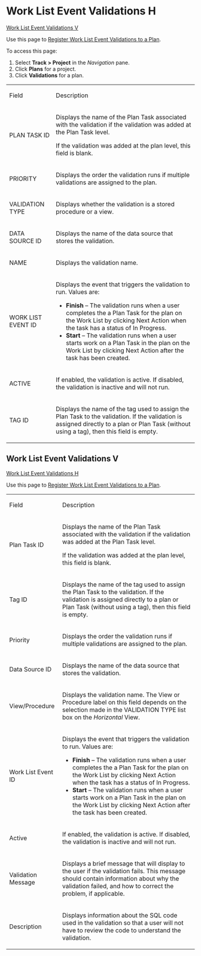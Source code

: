 # Work List Event Validations H

[Work List Event Validations V](#Work_List_Event_Validations_V)

<div class="use">

Use this page to [Register Work List Event Validations to a
Plan](../Use_Cases/Register_WorkList_Event_Validations_Plan.htm).

</div>

To access this page:

1.  Select <span style="font-weight: bold;">Track \>
    </span>**Project** in the *Navigation* pane.
2.  Click **Plans** for a project.
3.  Click **Validations** for a plan.

<table>
<tbody>
<tr class="odd">
<td><p>Field</p></td>
<td><p>Description</p></td>
</tr>
<tr class="even">
<td><p>PLAN TASK ID</p></td>
<td><p>Displays the name of the Plan Task associated with the validation if the validation was added at the Plan Task level.</p>
<p>If the validation was added at the plan level, this field is blank.</p></td>
</tr>
<tr class="odd">
<td><p>PRIORITY</p></td>
<td><p>Displays the order the validation runs if multiple validations are assigned to the plan.</p></td>
</tr>
<tr class="even">
<td><p>VALIDATION TYPE</p></td>
<td><p>Displays whether the validation is a stored procedure or a view.</p></td>
</tr>
<tr class="odd">
<td><p>DATA SOURCE ID</p></td>
<td><p>Displays the name of the data source that stores the validation.</p></td>
</tr>
<tr class="even">
<td><p>NAME</p></td>
<td><p>Displays the validation name.</p></td>
</tr>
<tr class="odd">
<td><p>WORK LIST EVENT ID</p></td>
<td><p>Displays the event that triggers the validation to run. Values are:</p>
<ul>
<li><strong>Finish</strong> – The validation runs when a user completes the a Plan Task for the plan on the Work List by clicking Next Action when the task has a status of In Progress.</li>
<li><strong>Start</strong> – The validation runs when a user starts work on a Plan Task in the plan on the Work List by clicking Next Action after the task has been created.</li>
</ul></td>
</tr>
<tr class="even">
<td><p>ACTIVE</p></td>
<td><p>If enabled, the validation is active. If disabled, the validation is inactive and will not run.</p></td>
</tr>
<tr class="odd">
<td><p>TAG ID</p></td>
<td><p>Displays the name of the tag used to assign the Plan Task to the validation. If the validation is assigned directly to a plan or Plan Task (without using a tag), then this field is empty.</p></td>
</tr>
</tbody>
</table>

## <span id="Work_List_Event_Validations_V"></span>Work List Event Validations V

[Work List Event Validations H](Work_List_Event_Validations_H.htm)

<div class="use">

Use this page to [Register Work List Event Validations to a
Plan](../Use_Cases/Register_WorkList_Event_Validations_Plan.htm).

</div>

<table>
<tbody>
<tr class="odd">
<td><p>Field</p></td>
<td><p>Description</p></td>
</tr>
<tr class="even">
<td><p>Plan Task ID</p></td>
<td><p>Displays the name of the Plan Task associated with the validation if the validation was added at the Plan Task level.</p>
<p>If the validation was added at the plan level, this field is blank.</p></td>
</tr>
<tr class="odd">
<td><p>Tag ID</p></td>
<td><p>Displays the name of the tag used to assign the Plan Task to the validation. If the validation is assigned directly to a plan or Plan Task (without using a tag), then this field is empty.</p></td>
</tr>
<tr class="even">
<td><p>Priority</p></td>
<td><p>Displays the order the validation runs if multiple validations are assigned to the plan.</p></td>
</tr>
<tr class="odd">
<td><p>Data Source ID</p></td>
<td><p>Displays the name of the data source that stores the validation.</p></td>
</tr>
<tr class="even">
<td><p>View/Procedure</p></td>
<td><p>Displays the validation name. The View or Procedure label on this field depends on the selection made in the VALIDATION TYPE list box on the <span style="font-style: italic;">Horizontal</span> View.</p></td>
</tr>
<tr class="odd">
<td><p>Work List Event ID</p></td>
<td><p>Displays the event that triggers the validation to run. Values are:</p>
<ul>
<li><strong>Finish</strong> – The validation runs when a user completes the a Plan Task for the plan on the Work List by clicking Next Action when the task has a status of In Progress.</li>
<li><strong>Start</strong> – The validation runs when a user starts work on a Plan Task in the plan on the Work List by clicking Next Action after the task has been created.</li>
</ul></td>
</tr>
<tr class="even">
<td><p>Active</p></td>
<td><p>If enabled, the validation is active. If disabled, the validation is inactive and will not run.</p></td>
</tr>
<tr class="odd">
<td><p>Validation Message</p></td>
<td><p>Displays a brief message that will display to the user if the validation fails. This message should contain information about why the validation failed, and how to correct the problem, if applicable.</p></td>
</tr>
<tr class="even">
<td><p>Description</p></td>
<td><p>Displays information about the SQL code used in the validation so that a user will not have to review the code to understand the validation.</p></td>
</tr>
</tbody>
</table>
